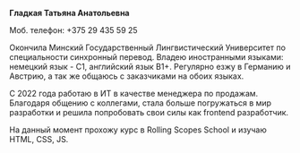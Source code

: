 **Гладкая Татьяна Анатольевна**

Моб. телефон: +375 29 435 59 25

Окончила Минский Государственный Лингвистический Университет по специальности синхронный перевод. Владею иностранными языками: немецкий язык - С1, английский язык B1+. Регулярно езжу в Германию и Австрию, а так же общаюсь с заказчиками на обоих языках.

С 2022 года работаю в ИТ в качестве менеджера по продажам. Благодаря общению с коллегами, стала больше погружаться в мир разработки и решила попробовать свои силы как frontend разработчик. 

На данный момент прохожу курс в Rolling Scopes School и изучаю HTML, CSS, JS.

